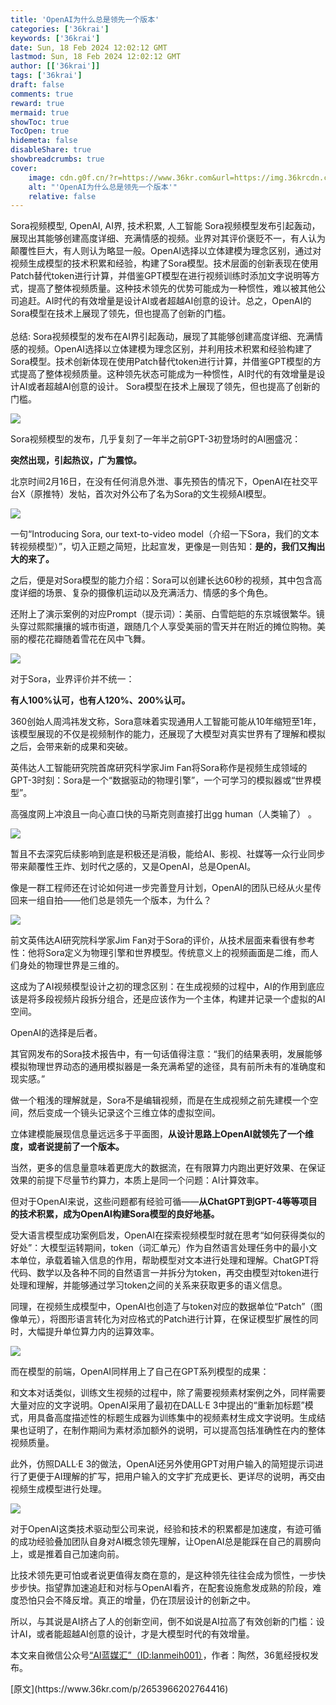 ```yaml
---
title: 'OpenAI为什么总是领先一个版本'
categories: ['36krai']
keywords: ['36krai']
date: Sun, 18 Feb 2024 12:02:12 GMT
lastmod: Sun, 18 Feb 2024 12:02:12 GMT
author: [['36krai']]
tags: ['36krai']
draft: false 
comments: true
reward: true 
mermaid: true 
showToc: true 
TocOpen: true 
hidemeta: false 
disableShare: true 
showbreadcrumbs: true 
cover:
    image: cdn.g0f.cn/?r=https://www.36kr.com&url=https://img.36krcdn.com/hsossms/20240218/v2_7c562287fc7146969c19a46dd4c139d7@46958_oswg163044oswg742oswg489_img_png?x-oss-process=image/quality,q_100/format,jpg/interlace,1/format,jpg/interlace,1
    alt: "'OpenAI为什么总是领先一个版本'"
    relative: false
---
```


<div>

<div> Sora视频模型, OpenAI, AI界, 技术积累, 人工智能
Sora视频模型发布引起轰动，展现出其能够创建高度详细、充满情感的视频。业界对其评价褒贬不一，有人认为颠覆性巨大，有人则认为略显一般。OpenAI选择以立体建模为理念区别，通过对视频生成模型的技术积累和经验，构建了Sora模型。技术层面的创新表现在使用Patch替代token进行计算，并借鉴GPT模型在进行视频训练时添加文字说明等方式，提高了整体视频质量。这种技术领先的优势可能成为一种惯性，难以被其他公司追赶。AI时代的有效增量是设计AI或者超越AI创意的设计。总之，OpenAI的Sora模型在技术上展现了领先，但也提高了创新的门槛。 <br/><br/>总结: Sora视频模型的发布在AI界引起轰动，展现了其能够创建高度详细、充满情感的视频。OpenAI选择以立体建模为理念区别，并利用技术积累和经验构建了Sora模型。技术创新体现在使用Patch替代token进行计算，并借鉴GPT模型的方式提高了整体视频质量。这种领先状态可能成为一种惯性，AI时代的有效增量是设计AI或者超越AI创意的设计。 Sora模型在技术上展现了领先，但也提高了创新的门槛。 <div>
<p class="image-wrapper"><img src="cdn.g0f.cn/?r=https://www.36kr.com&url=https://img.36krcdn.com/hsossms/20240218/v2_7c562287fc7146969c19a46dd4c139d7@46958_oswg163044oswg742oswg489_img_png?x-oss-process=image/quality,q_100/format,jpg/interlace,1/format,jpg/interlace,1"/></p><p>Sora视频模型的发布，几乎复刻了一年半之前GPT-3初登场时的AI圈盛况： </p><p><strong>突然出现，引起热议，广为震惊。</strong></p><p>北京时间2月16日，在没有任何消息外泄、事先预告的情况下，OpenAI在社交平台X（原推特）发帖，首次对外公布了名为Sora的文生视频AI模型。 </p><p class="image-wrapper"><img src="cdn.g0f.cn/?r=https://www.36kr.com&url=https://img.36krcdn.com/hsossms/20240218/v2_a6168d0b22ae4a72a4bddfbccc6bf79f@46958_oswg835031oswg917oswg1209_img_000?x-oss-process=image/format,jpg/interlace,1/format,jpg/interlace,1/format,jpg/interlace,1"/></p><p>一句“Introducing Sora, our text-to-video model（介绍一下Sora，我们的文本转视频模型）”，切入正题之简短，比起宣发，更像是一则告知：<strong>是的，我们又掏出大的来了。</strong></p><p>之后，便是对Sora模型的能力介绍：Sora可以创建长达60秒的视频，其中包含高度详细的场景、复杂的摄像机运动以及充满活力、情感的多个角色。 </p><p>还附上了演示案例的对应Prompt（提示词）：美丽、白雪皑皑的东京城很繁华。镜头穿过熙熙攘攘的城市街道，跟随几个人享受美丽的雪天并在附近的摊位购物。美丽的樱花花瓣随着雪花在风中飞舞。 </p><p class="image-wrapper"><img src="cdn.g0f.cn/?r=https://www.36kr.com&url=https://img.36krcdn.com/hsossms/20240218/v2_a2de27cfeb0344e988ec5b93bf3f4ecd@46958_img_000?x-oss-process=image/format,jpg/interlace,1/format,jpg/interlace,1/format,jpg/interlace,1"/></p><p>对于Sora，业界评价并不统一： </p><p><strong>有人100%认可，也有人120%、200%认可。</strong></p><p>360创始人周鸿祎发文称，Sora意味着实现通用人工智能可能从10年缩短至1年，该模型展现的不仅是视频制作的能力，还展现了大模型对真实世界有了理解和模拟之后，会带来新的成果和突破。 </p><p>英伟达人工智能研究院首席研究科学家Jim Fan将Sora称作是视频生成领域的GPT-3时刻：Sora是一个“数据驱动的物理引擎”，一个可学习的模拟器或“世界模型”。 </p><p>高强度网上冲浪且一向心直口快的马斯克则直接打出gg human（人类输了） 。 </p><p class="image-wrapper"><img src="cdn.g0f.cn/?r=https://www.36kr.com&url=https://img.36krcdn.com/hsossms/20240218/v2_859269d1c10a4fb5b50ce4bc8287a88d@46958_oswg759628oswg905oswg1092_img_000?x-oss-process=image/format,jpg/interlace,1/format,jpg/interlace,1/format,jpg/interlace,1"/></p><p>暂且不去深究后续影响到底是积极还是消极，能给AI、影视、社媒等一众行业同步带来颠覆性王炸、划时代之感的，又是OpenAI，总是OpenAI。 </p><p>像是一群工程师还在讨论如何进一步完善登月计划，OpenAI的团队已经从火星传回来一组自拍——他们总是领先一个版本，为什么？ </p><p class="image-wrapper"><img src="cdn.g0f.cn/?r=https://www.36kr.com&url=https://img.36krcdn.com/hsossms/20240218/v2_3b448392ef5b40aabcdae16838fd6f93@46958_oswg797239oswg923oswg1135_img_000?x-oss-process=image/format,jpg/interlace,1/format,jpg/interlace,1/format,jpg/interlace,1"/></p><p>前文英伟达AI研究院科学家Jim Fan对于Sora的评价，从技术层面来看很有参考性：他将Sora定义为物理引擎和世界模型。传统意义上的视频画面是二维，而人们身处的物理世界是三维的。 </p><p>这成为了AI视频模型设计之初的理念区别：在生成视频的过程中，AI的作用到底应该是将多段视频片段拆分组合，还是应该作为一个主体，构建并记录一个虚拟的AI空间。 </p><p>OpenAI的选择是后者。 </p><p>其官网发布的Sora技术报告中，有一句话值得注意：“我们的结果表明，发展能够模拟物理世界动态的通用模拟器是一条充满希望的途径，具有前所未有的准确度和现实感。” </p><p>做一个粗浅的理解就是，Sora不是编辑视频，而是在生成视频之前先建模一个空间，然后变成一个镜头记录这个三维立体的虚拟空间。 </p><p>立体建模能展现信息量远远多于平面图，<strong>从设计思路上OpenAI就领先了一个维度，或者说提前了一个版本。</strong></p><p>当然，更多的信息量意味着更庞大的数据流，在有限算力内跑出更好效果、在保证效果的前提下尽量节约算力，本质上是同一个问题：AI计算效率。 </p><p>但对于OpenAI来说，这些问题都有经验可循——<strong>从ChatGPT到GPT-4等等项目的技术积累，成为OpenAI构建Sora模型的良好地基。</strong></p><p>受大语言模型成功案例启发，OpenAI在探索视频模型时就在思考“如何获得类似的好处”：大模型运转期间，token（词汇单元）作为自然语言处理任务中的最小文本单位，承载着输入信息的作用，帮助模型对文本进行处理和理解。ChatGPT将代码、数学以及各种不同的自然语言一并拆分为token，再交由模型对token进行处理和理解，并能够通过学习token之间的关系来获取更多的语义信息。 </p><p>同理，在视频生成模型中，OpenAI也创造了与token对应的数据单位“Patch”（图像单元），将图形语言转化为对应格式的Patch进行计算，在保证模型扩展性的同时，大幅提升单位算力内的运算效率。 </p><p class="image-wrapper"><img src="cdn.g0f.cn/?r=https://www.36kr.com&url=https://img.36krcdn.com/hsossms/20240218/v2_38265689e8e345c68f4d3db82b141c04@46958_oswg213146oswg1080oswg201_img_000?x-oss-process=image/format,jpg/interlace,1/format,jpg/interlace,1/format,jpg/interlace,1"/></p><p>而在模型的前端，OpenAI同样用上了自己在GPT系列模型的成果： </p><p>和文本对话类似，训练文生视频的过程中，除了需要视频素材案例之外，同样需要大量对应的文字说明。OpenAI采用了最初在DALL·E 3中提出的“重新加标题”模式，用具备高度描述性的标题生成器为训练集中的视频素材生成文字说明。生成结果也证明了，在制作期间为素材添加额外的说明，可以提高包括准确性在内的整体视频质量。 </p><p>此外，仿照DALL·E 3的做法，OpenAI还另外使用GPT对用户输入的简短提示词进行了更便于AI理解的扩写，把用户输入的文字扩充成更长、更详尽的说明，再交由视频生成模型进行处理。 </p><p class="image-wrapper"><img src="cdn.g0f.cn/?r=https://www.36kr.com&url=https://img.36krcdn.com/hsossms/20240218/v2_358996e42ee6428082fad6003e154d5b@46958_oswg393563oswg1080oswg491_img_000?x-oss-process=image/format,jpg/interlace,1/format,jpg/interlace,1/format,jpg/interlace,1"/></p><p>对于OpenAI这类技术驱动型公司来说，经验和技术的积累都是加速度，有迹可循的成功经验叠加团队自身对AI概念领先理解，让OpenAI总是能踩在自己的肩膀向上，或是推着自己加速向前。 </p><p>比技术领先更可怕或者说更值得友商在意的，是这种领先往往会成为惯性，一步快步步快。指望靠加速追赶和对标与OpenAI看齐，在配套设施愈发成熟的阶段，难度恐怕只会不降反增。真正的增量，仍在顶层设计的创新之中。 </p><p>所以，与其说是AI挤占了人的创新空间，倒不如说是AI拉高了有效创新的门槛：设计AI，或者能超越AI创意的设计，才是大模型时代的有效增量。 </p><p class="editor-note">本文来自微信公众号<a href="https://mp.weixin.qq.com/s/3tW9UTKVWp2m1kYiGXcyfg" rel="noopener noreferrer nofollow" target="_blank">“AI蓝媒汇”（ID:lanmeih001）</a>，作者：陶然，36氪经授权发布。</p>
</div></div>
</div>

<div>
[原文](https://www.36kr.com/p/2653966202764416)
</div>

